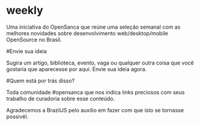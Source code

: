 # weekly

Uma iniciativa do OpenSanca que reúne uma seleção semanal com as melhores novidades sobre desenvolvimento web/desktop/mobile OpenSource no Brasil.


#Envie sua ideia

Sugira um artigo, biblioteca, evento, vaga ou qualquer outra coisa que você gostaria que aparecesse por aqui. Envie sua ideia agora.

#Quem está por trás disso?

Toda comunidade #opensanca que nos indica links preciosos com seus trabalho de curadoria sobre esse conteúdo.

Agradecemos a BrazilJS pelo auxilio em fazer com que isto se tornasse possivél.

